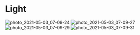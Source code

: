 # Light
![photo_2021-05-03_07-09-24](https://user-images.githubusercontent.com/83560113/116834331-5f4ef980-abdf-11eb-8055-0118810b8fd0.jpg)
![photo_2021-05-03_07-09-27](https://user-images.githubusercontent.com/83560113/116834332-6249ea00-abdf-11eb-9236-4ebcb2b16491.jpg)
![photo_2021-05-03_07-09-29](https://user-images.githubusercontent.com/83560113/116834333-6413ad80-abdf-11eb-992f-3cf06374922b.jpg)
![photo_2021-05-03_07-09-31](https://user-images.githubusercontent.com/83560113/116834334-6544da80-abdf-11eb-9a77-e18d4f3cd54a.jpg)
